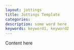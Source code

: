 ```yaml
---
layout: jottings
title: Jottings Template
categories: 
description: some word here
keywords: keyword1, keyword2
---
```


Content here
